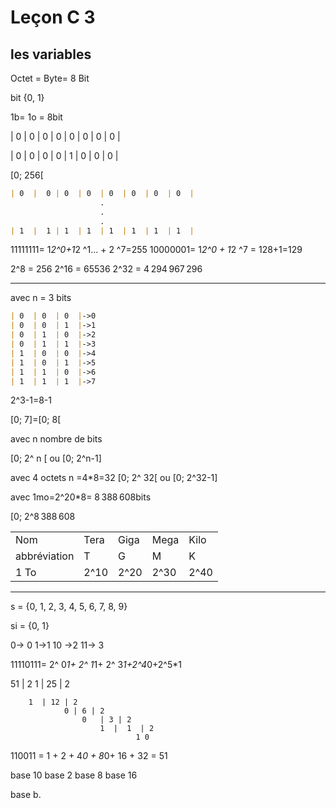 # Leçon C 3

## les variables

Octet = Byte= 8 Bit

bit  {0, 1}

1b= 1o = 8bit

| 0  |  0 | 0  | 0  | 0  | 0  | 0  | 0  |

| 0  |  0 | 0  | 0  | 1  | 0  | 0  | 0  |

[0; 256[

``` markdown
| 0  |  0 | 0  | 0  | 0  | 0  | 0  | 0  |
					.
					.
					.
| 1  |  1 | 1  | 1  | 1  | 1  | 1  | 1  |
```

 11111111= 1*2^0+1*2 ^1... + 2 ^7=255
 10000001= 1*2^0 + 1*2 ^7 = 128+1=129

2^8 = 256
2^16 = 65536
2^32 = 4 294 967 296

----------
avec n = 3 bits

``` markdown
| 0  | 0  | 0  |->0
| 0  | 0  | 1  |->1
| 0  | 1  | 0  |->2
| 0  | 1  | 1  |->3
| 1  | 0  | 0  |->4
| 1  | 0  | 1  |->5
| 1  | 1  | 0  |->6
| 1  | 1  | 1  |->7
```

2^3-1=8-1

[0; 7]=[0; 8[

avec n nombre de bits

[0; 2^ n [ ou [0; 2^n-1]

avec 4 octets n =4*8=32
[0; 2^ 32[ ou [0; 2^32-1]

avec 1mo=2^20*8= 8 388 608bits

[0; 2^8 388 608

|   			|  		|   	|   	| 		| 
|---------------|-------|-------|-------|-------|
| Nom 			|  Tera | Giga  | Mega 	| Kilo	|
| abbréviation  |  T 	| G		| M		| K		|
|   	1 To	|  2^10	|   2^20| 2^30 	|2^40   | 

___________________
s = {0, 1, 2, 3, 4, 5, 6, 7, 8, 9}

si = {0, 1}

0-> 0
1->1
10 ->2
11-> 3

11110111= 2^ 0*1+ 2^ 1*1+ 2^ 3*1+2^4*0+2^5*1

51 | 2
1	 | 25 | 2 	

		1  | 12 | 2
				0 | 6 | 2
					0	| 3 | 2
						1  |  1  | 2
								1 0

110011 =  1 + 2 + 4*0 + 8*0+ 16 + 32 = 51

base 10
base 2 
base 8
base 16

base b.

